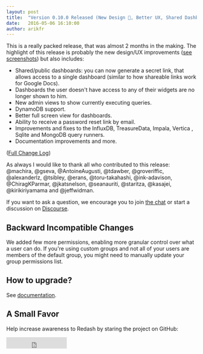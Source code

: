 ```yaml
---
layout: post
title:  "Version 0.10.0 Released (New Design 🎉, Better UX, Shared Dashboards)"
date:   2016-05-06 16:10:00
author: arikfr
---
```


This is a really packed release, that was almost 2 months in the making. The highlight of this release is probably the new design/UX improvements ([see screenshots](https://github.com/getredash/redash/pull/984)) but also includes:

* Shared/public dashboards: you can now generate a secret link, that allows access to a single dashboard (similar to how shareable links work for Google Docs).
* Dashboards the user doesn't have access to any of their widgets are no longer shown to him.
* New admin views to show currently executing queries.
* DynamoDB support.
* Better full screen view for dashboards.
* Ability to receive a password reset link by email.
* Improvements and fixes to the InfluxDB, TreasureData, Impala, Vertica , Sqlite and MongoDB query runners.
* Documentation improvements and more.

([Full Change Log](https://github.com/getredash/redash/releases/tag/v0.10.0.b1774))

As always I would like to thank all who contributed to this release: @machira, @gseva, @AntoineAugusti, @tdawber, @groveriffic, @alexanderlz, @tsibley, @erans, @toru-takahashi, @ink-adavison, @ChiragKParmar, @jkatsnelson, @seanauriti, @staritza, @kasajei, @kirikiriyamama and @jeffwidman.

If you want to ask a question, we encourage you to join [the chat](https://gitter.im/getredash/redash) or start a discussion on [Discourse](http://discuss.redash.io).

## Backward Incompatible Changes

We added few more permissions, enabling more granular control over what a user can do. If you're using custom groups and not all of your users are members of the default group, you might need to manually update your group permissions list.

## How to upgrade?

See [documentation](http://docs.redash.io/en/latest/upgrade.html).

## A Small Favor

Help increase awareness to Redash by staring the project on GitHub:

<iframe src="https://ghbtns.com/github-btn.html?user=getredash&amp;repo=redash&amp;type=star&amp;count=true&amp;size=large" frameborder="0" scrolling="0" width="160px" height="30px"></iframe>
